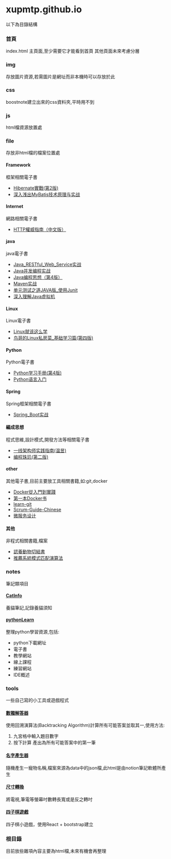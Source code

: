 # xupmtp.github.io
以下為目錄結構
### 首頁
index.html 主頁面,至少需要它才能看到首頁
其他頁面未來考慮分層
### img
存放圖片資源,若需圖片是網址而非本機時可以存放於此
### css
boostnote建立出來的css資料夾,平時用不到
### js
html檔資源放置處
### file
存放非html檔的檔案位置處
#### Framework
框架相關電子書
* [Hibernate實戰(第2版)](https://xupmtp.github.io/file/Framework/Hibernate實戰(第2版).pdf)
* [深入浅出MyBatis技术原理与实战](https://xupmtp.github.io/file/Framework/深入浅出MyBatis技术原理与实战.pdf)

#### Internet
網路相關電子書
* [HTTP權威指南（中文版）](https://xupmtp.github.io/file/Internet/HTTP權威指南（中文版）.pdf)

#### java
java電子書
* [Java_RESTful_Web_Service实战](https://xupmtp.github.io/file/java/Java_RESTful_Web_Service实战.pdf)
* [Java并发编程实战](https://xupmtp.github.io/file/java/Java并发编程实战.pdf)
* [Java编程思想（第4版）](https://xupmtp.github.io/file/java/Java编程思想（第4版）.pdf)
* [Maven实战](https://xupmtp.github.io/file/java/Maven实战.pdf)
* [单元测试之道JAVA版_使用Junit](https://xupmtp.github.io/file/java/单元测试之道JAVA版_使用Junit.pdf)
* [深入理解Java虚拟机](https://xupmtp.github.io/file/java/深入理解Java虚拟机.pdf)

#### Linux
Linux電子書
* [Linux就该这么学](https://xupmtp.github.io/file/Linux/Linux就该这么学.pdf)
* [鸟哥的Linux私房菜_基础学习篇(第四版)](https://xupmtp.github.io/file/Linux/鸟哥的Linux私房菜_基础学习篇(第四版).pdf)

#### Python
Python電子書
* [Python学习手册(第4版)](https://xupmtp.github.io/file/python/Python学习手册(第4版).pdf)
* [Python语言入门](https://xupmtp.github.io/file/python/Python语言入门.pdf)

#### Spring
Spring框架相關電子書
* [Spring_Boot实战](https://xupmtp.github.io/file/spring/Spring_Boot实战.pdf)

#### 編成思想
程式思維,設計模式,開發方法等相關電子書
* [一线架构师实践指南(温昱)](https://xupmtp.github.io/file/編成思想/一线架构师实践指南(温昱).pdf)
* [编程珠玑(第二版)](https://xupmtp.github.io/file/編成思想/编程珠玑(第二版).pdf)

#### other
其他電子書,目前主要放工具相關書籍,如:git,docker
* [Docker從入門到實踐](https://xupmtp.github.io/file/other/Docker從入門到實踐.pdf)
* [第一本Docker书](https://xupmtp.github.io/file/other/第一本Docker书.pdf)
* [learn-git](https://xupmtp.github.io/file/other/learn-git.pdf)
* [Scrum-Guide-Chinese](https://xupmtp.github.io/file/other/Scrum-Guide-Chinese.pdf)
* [微服务设计](https://xupmtp.github.io/file/other/微服务设计.pdf)

#### 其他
非程式相關書籍,檔案
* [認養動物切結書 ](https://xupmtp.github.io/file/認養動物切結書%20.pdf)
* [推薦系統模式匹配演算法](https://xupmtp.github.io/file/推薦系統模式匹配演算法.docx)
### notes
筆記類項目
#### [CatInfo](https://xupmtp.github.io/notes/CatInfo)
養貓筆記,記錄養貓須知
#### [pythonLearn](https://xupmtp.github.io/notes/pythonLearn)
整理python學習資源,包括:
* python下載網址
* 電子書
* 教學網站
* 線上課程
* 練習網站
* IDE概述
### tools
一些自己寫的小工具或遊戲程式
#### [數獨解答器](https://xupmtp.github.io/tools/suDoku)
使用回溯演算法(Backtracking Algorithm)計算所有可能答案並取其一,使用方法:
1. 九宮格中輸入題目數字
2. 按下計算
產出為所有可能答案中的第一筆
#### [名字產生器](https://xupmtp.github.io/tools/createName)
隨機產生一寵物名稱,檔案來源為data中的json檔,此html是由notion筆記軟體所產生
#### [尺寸轉換](https://xupmtp.github.io/tools/screanChange)
將電視,筆電等螢幕吋數轉長寬或是反之轉吋
#### [四子棋遊戲](https://xupmtp.github.io/tools/tictactoe.html)
四子棋小遊戲，使用React + bootstrap建立
### 根目錄
目前放些雜項內容主要為html檔,未來有機會再整理
